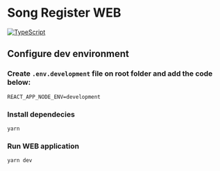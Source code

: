 # **Song Register WEB**

[![TypeScript](https://img.shields.io/badge/%3C%2F%3E-TypeScript-%230074c1.svg)](http://www.typescriptlang.org/)


## Configure dev environment

### Create `.env.development` file on root folder and add the code below:

```
REACT_APP_NODE_ENV=development
```

### Install dependecies

```
yarn
```

### Run WEB application

```
yarn dev
```

